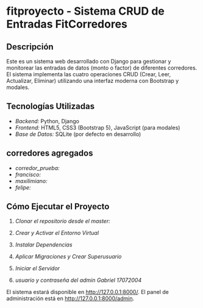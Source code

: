 # fitproyecto - Sistema CRUD de Entradas FitCorredores

## Descripción
Este es un sistema web desarrollado con Django para gestionar y monitorear las entradas de datos (monto o factor) de diferentes corredores.
El sistema implementa las cuatro operaciones CRUD (Crear, Leer, Actualizar, Eliminar) utilizando una interfaz moderna con Bootstrap y modales.

## Tecnologías Utilizadas
* *Backend:* Python, Django
* *Frontend:* HTML5, CSS3 (Bootstrap 5), JavaScript (para modales)
* *Base de Datos:* SQLite (por defecto en desarrollo)

## corredores agregados
* *corredor_prueba:* 
*  *francisco:*
*  *maxilimiano:*
*  *felipe:*

## Cómo Ejecutar el Proyecto

1.  *Clonar el repositorio desde el master:*

2.  *Crear y Activar el Entorno Virtual*
 
3.  *Instalar Dependencias*
    
4.  *Aplicar Migraciones y Crear Superusuario*
    
5.  *Iniciar el Servidor*
6.  *usuario y contraseña del admin Gabriel 17072004*
    
El sistema estará disponible en http://127.0.0.1:8000/.
El panel de administración está en http://127.0.0.1:8000/admin.
